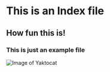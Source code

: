 # This is an Index file

## How fun this is!

### This is just an example file

![Image of Yaktocat](https://octodex.github.com/images/yaktocat.png)
